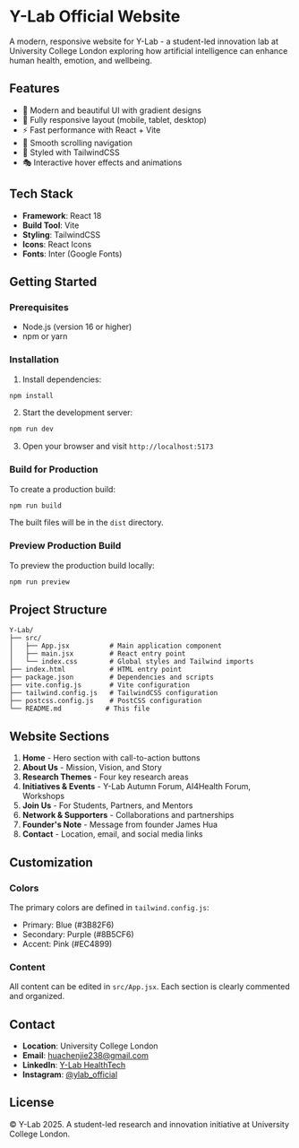 # Y-Lab Official Website

A modern, responsive website for Y-Lab - a student-led innovation lab at University College London exploring how artificial intelligence can enhance human health, emotion, and wellbeing.

## Features

- 🎨 Modern and beautiful UI with gradient designs
- 📱 Fully responsive layout (mobile, tablet, desktop)
- ⚡ Fast performance with React + Vite
- 🎯 Smooth scrolling navigation
- 💅 Styled with TailwindCSS
- 🎭 Interactive hover effects and animations

## Tech Stack

- **Framework**: React 18
- **Build Tool**: Vite
- **Styling**: TailwindCSS
- **Icons**: React Icons
- **Fonts**: Inter (Google Fonts)

## Getting Started

### Prerequisites

- Node.js (version 16 or higher)
- npm or yarn

### Installation

1. Install dependencies:
```bash
npm install
```

2. Start the development server:
```bash
npm run dev
```

3. Open your browser and visit `http://localhost:5173`

### Build for Production

To create a production build:

```bash
npm run build
```

The built files will be in the `dist` directory.

### Preview Production Build

To preview the production build locally:

```bash
npm run preview
```

## Project Structure

```
Y-Lab/
├── src/
│   ├── App.jsx          # Main application component
│   ├── main.jsx         # React entry point
│   └── index.css        # Global styles and Tailwind imports
├── index.html           # HTML entry point
├── package.json         # Dependencies and scripts
├── vite.config.js       # Vite configuration
├── tailwind.config.js   # TailwindCSS configuration
├── postcss.config.js    # PostCSS configuration
└── README.md           # This file
```

## Website Sections

1. **Home** - Hero section with call-to-action buttons
2. **About Us** - Mission, Vision, and Story
3. **Research Themes** - Four key research areas
4. **Initiatives & Events** - Y-Lab Autumn Forum, AI4Health Forum, Workshops
5. **Join Us** - For Students, Partners, and Mentors
6. **Network & Supporters** - Collaborations and partnerships
7. **Founder's Note** - Message from founder James Hua
8. **Contact** - Location, email, and social media links

## Customization

### Colors

The primary colors are defined in `tailwind.config.js`:
- Primary: Blue (#3B82F6)
- Secondary: Purple (#8B5CF6)
- Accent: Pink (#EC4899)

### Content

All content can be edited in `src/App.jsx`. Each section is clearly commented and organized.

## Contact

- **Location**: University College London
- **Email**: huachenjie238@gmail.com
- **LinkedIn**: [Y-Lab HealthTech](https://www.linkedin.com/company/ylab-healthtech/)
- **Instagram**: [@ylab_official](https://www.instagram.com/ylab_official)

## License

© Y-Lab 2025. A student-led research and innovation initiative at University College London.
